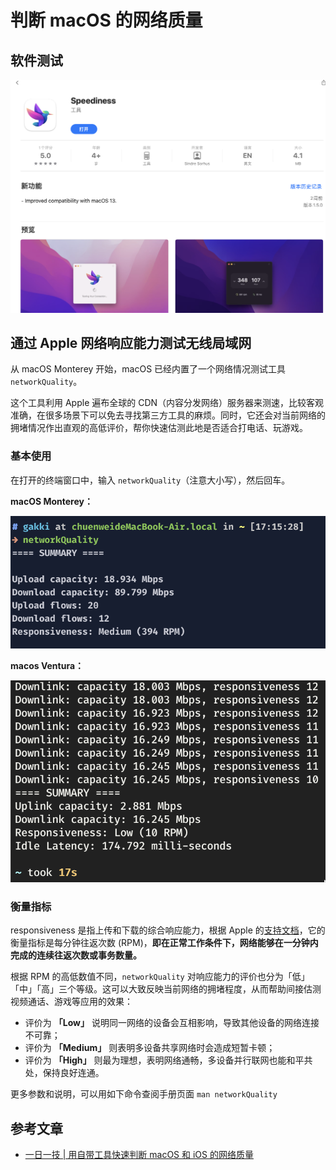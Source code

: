 # 判断 macOS 的网络质量

## 软件测试

![20221117145542](https://raw.githubusercontent.com/chuenwei0129/my-picgo-repo/master/mac/20221117145542.png)

## 通过 Apple 网络响应能力测试无线局域网

从 macOS Monterey 开始，macOS 已经内置了一个网络情况测试工具 `networkQuality`。

这个工具利用 Apple 遍布全球的 CDN（内容分发网络）服务器来测速，比较客观准确，在很多场景下可以免去寻找第三方工具的麻烦。同时，它还会对当前网络的拥堵情况作出直观的高低评价，帮你快速估测此地是否适合打电话、玩游戏。

### 基本使用

在打开的终端窗口中，输入 `networkQuality`（注意大小写），然后回车。

**macOS Monterey：**

![](https://raw.githubusercontent.com/chuenwei0129/my-picgo-repo/master/mac/network.png)

**macos Ventura：**

![20221117150258](https://raw.githubusercontent.com/chuenwei0129/my-picgo-repo/master/mac/20221117150258.png)

### 衡量指标

responsiveness 是指上传和下载的综合响应能力，根据 Apple 的[支持文档](https://support.apple.com/zh-cn/HT212313)，它的衡量指标是每分钟往返次数 (RPM)，**即在正常工作条件下，网络能够在一分钟内完成的连续往返次数或事务数量。**

根据 RPM 的高低数值不同，`networkQuality` 对响应能力的评价也分为「低」「中」「高」三个等级。这可以大致反映当前网络的拥堵程度，从而帮助间接估测视频通话、游戏等应用的效果：

- 评价为 **「Low」** 说明同一网络的设备会互相影响，导致其他设备的网络连接不可靠；
- 评价为 **「Medium」** 则表明多设备共享网络时会造成短暂卡顿；
- 评价为 **「High」** 则最为理想，表明网络通畅，多设备并行联网也能和平共处，保持良好连通。

更多参数和说明，可以用如下命令查阅手册页面 `man networkQuality`

## 参考文章

- [一日一技 | 用自带工具快速判断 macOS 和 iOS 的网络质量](https://sspai.com/post/69966)
